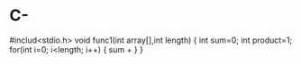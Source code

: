 # C-
#includ<stdio.h>
void func1(int array[],int length)
{
    int sum=0;
    int product=1;
    for(int i=0; i<length; i++)
    {
        sum +
    }
}
